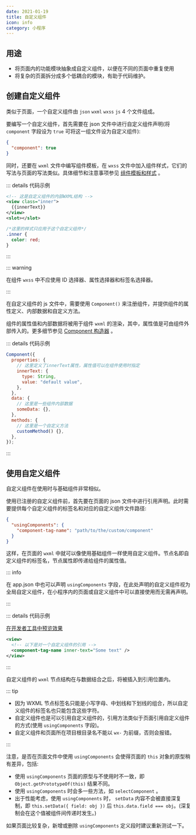 ```yaml
---
date: 2021-01-19
title: 自定义组件
icon: info
category: 小程序
---
```


## 用途

- 将页面内的功能模块抽象成自定义组件，以便在不同的页面中重复使用
- 将复杂的页面拆分成多个低耦合的模块，有助于代码维护。

## 创建自定义组件

类似于页面，一个自定义组件由 `json` `wxml` `wxss` `js` 4 个文件组成。

要编写一个自定义组件，首先需要在 json 文件中进行自定义组件声明(将 `component` 字段设为 `true` 可将这一组文件设为自定义组件):

```json
{
  "component": true
}
```

同时，还要在 `wxml` 文件中编写组件模板，在 `wxss` 文件中加入组件样式，它们的写法与页面的写法类似。具体细节和注意事项参见 [组件模板和样式](style.md) 。

::: details 代码示例

```xml
<!-- 这是自定义组件的内部WXML结构 -->
<view class="inner">
  {{innerText}}
</view>
<slot></slot>
```

```css
/*这里的样式只应用于这个自定义组件*/
.inner {
  color: red;
}
```

:::

::: warning

在组件 `wxss` 中不应使用 ID 选择器、属性选择器和标签名选择器。

:::

在自定义组件的 js 文件中，需要使用 `Component()` 来注册组件，并提供组件的属性定义、内部数据和自定义方法。

组件的属性值和内部数据将被用于组件 `wxml` 的渲染，其中，属性值是可由组件外部传入的。更多细节参见 [Component 构造器](component.md) 。

::: details 代码示例

```js
Component({
  properties: {
    // 这里定义了innerText属性，属性值可以在组件使用时指定
    innerText: {
      type: String,
      value: "default value",
    },
  },
  data: {
    // 这里是一些组件内部数据
    someData: {},
  },
  methods: {
    // 这里是一个自定义方法
    customMethod() {},
  },
});
```

:::

## 使用自定义组件

自定义组件在使用时与基础组件非常相似。

使用已注册的自定义组件前，首先要在页面的 json 文件中进行引用声明。此时需要提供每个自定义组件的标签名和对应的自定义组件文件路径:

```json
{
  "usingComponents": {
    "component-tag-name": "path/to/the/custom/component"
  }
}
```

这样，在页面的 `wxml` 中就可以像使用基础组件一样使用自定义组件。节点名即自定义组件的标签名，节点属性即传递给组件的属性值。

::: info

在 app.json 中也可以声明 `usingComponents` 字段，在此处声明的自定义组件视为全局自定义组件，在小程序内的页面或自定义组件中可以直接使用而无需再声明。

:::

::: details 代码示例

[在开发者工具中预览效果](https://developers.weixin.qq.com/s/OMfVAKmZ6KZT)

```xml
<view>
  <!-- 以下是对一个自定义组件的引用 -->
  <component-tag-name inner-text="Some text" />
</view>
```

:::

自定义组件的 `wxml` 节点结构在与数据结合之后，将被插入到引用位置内。

::: tip

- 因为 WXML 节点标签名只能是小写字母、中划线和下划线的组合，所以自定义组件的标签名也只能包含这些字符。
- 自定义组件也是可以引用自定义组件的，引用方法类似于页面引用自定义组件的方式(使用 `usingComponents` 字段)。
- 自定义组件和页面所在项目根目录名不能以 `wx-` 为前缀，否则会报错。

:::

注意，是否在页面文件中使用 `usingComponents` 会使得页面的 `this` 对象的原型稍有差异，包括:

- 使用 `usingComponents` 页面的原型与不使用时不一致，即 `Object.getPrototypeOf(this)` 结果不同。
- 使用 `usingComponents` 时会多一些方法，如 `selectComponent` 。
- 出于性能考虑，使用 `usingComponents` 时， `setData` 内容不会被直接深复制，即 `this.setData({ field: obj })` 后 `this.data.field === obj`。(深复制会在这个值被组件间传递时发生。)

如果页面比较复杂，新增或删除 `usingComponents` 定义段时建议重新测试一下。
